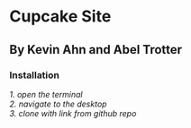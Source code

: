 # Cupcake Site
## By Kevin Ahn and Abel Trotter

### Installation
*1. open the terminal*  
*2. navigate to the desktop*  
*3. clone with link from github repo*  
